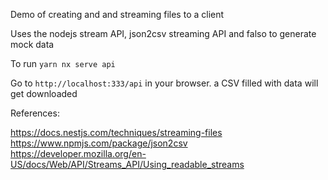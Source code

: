 Demo of creating and and streaming files to a client

Uses the nodejs stream API, json2csv streaming API and falso to generate mock data

To run
`yarn nx serve api`

Go to `http://localhost:333/api` in your browser. a CSV filled with data will get downloaded

References:

https://docs.nestjs.com/techniques/streaming-files
https://www.npmjs.com/package/json2csv
https://developer.mozilla.org/en-US/docs/Web/API/Streams_API/Using_readable_streams
